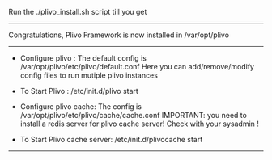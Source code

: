Run the ./plivo_install.sh script till you get 

**************************************************************
Congratulations, Plivo Framework is now installed in /var/opt/plivo
**************************************************************

* Configure plivo :
    The default config is /var/opt/plivo/etc/plivo/default.conf
    Here you can add/remove/modify config files to run mutiple plivo instances

* To Start Plivo :
    /etc/init.d/plivo start

* Configure plivo cache:
    The config is /var/opt/plivo/etc/plivo/cache/cache.conf
    IMPORTANT: you need to install a redis server for plivo cache server!
               Check with your sysadmin !

* To Start Plivo cache server:
    /etc/init.d/plivocache start

**************************************************************
